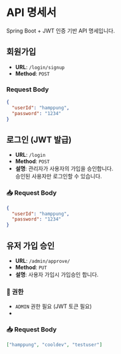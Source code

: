 # API 명세서

Spring Boot + JWT 인증 기반 API 명세입니다. 

## 회원가입
- **URL**: `/login/signup`  
- **Method**: `POST`  

### Request Body
```json
{
  "userId": "hamppung",
  "password": "1234"
}
```

## 로그인 (JWT 발급)
- **URL**: `/login`
- **Method**: `POST`
- **설명**: 관리자가 사용자의 가입을 승인합니다.  
  승인된 사용자만 로그인할 수 있습니다.

### 📥 Request Body
```json
{
  "userId": "hamppung",
  "password": "1234"
}
```

## 유저 가입 승인
- **URL**: `/admin/approve/`
- **Method**: `PUT`
- **설명**: 사용자 가입시 가입승인 합니다.

### 🔐 권한
- `ADMIN` 권한 필요 (JWT 토큰 필요)
- 
### 📥 Request Body
```json
["hamppung", "cooldev", "testuser"]
```

